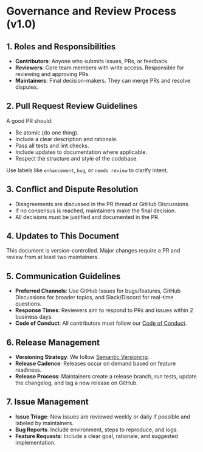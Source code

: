 # Governance and Review Process (v1.0)


## 1. Roles and Responsibilities

- **Contributors**: Anyone who submits issues, PRs, or feedback.
- **Reviewers**: Core team members with write access. Responsible for reviewing and approving PRs.
- **Maintainers**: Final decision-makers. They can merge PRs and resolve disputes.

## 2. Pull Request Review Guidelines

A good PR should:
- Be atomic (do one thing).
- Include a clear description and rationale.
- Pass all tests and lint checks.
- Include updates to documentation where applicable.
- Respect the structure and style of the codebase.

Use labels like `enhancement`, `bug`, or `needs review` to clarify intent.

## 3. Conflict and Dispute Resolution

- Disagreements are discussed in the PR thread or GitHub Discussions.
- If no consensus is reached, maintainers make the final decision.
- All decisions must be justified and documented in the PR.

## 4. Updates to This Document

This document is version-controlled. Major changes require a PR and review from at least two maintainers.
## 5. Communication Guidelines

- **Preferred Channels**: Use GitHub Issues for bugs/features, GitHub Discussions for broader topics, and Slack/Discord for real-time questions.
- **Response Times**: Reviewers aim to respond to PRs and issues within 2 business days.
- **Code of Conduct**: All contributors must follow our [Code of Conduct](../CODE_OF_CONDUCT.md).

## 6. Release Management

- **Versioning Strategy**: We follow [Semantic Versioning](https://semver.org/).
- **Release Cadence**: Releases occur on demand based on feature readiness.
- **Release Process**: Maintainers create a release branch, run tests, update the changelog, and tag a new release on GitHub.

## 7. Issue Management

- **Issue Triage**: New issues are reviewed weekly or daily if possible and labeled by maintainers.
- **Bug Reports**: Include  environment, steps to reproduce, and logs.
- **Feature Requests**: Include a clear goal, rationale, and suggested implementation.

